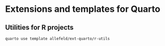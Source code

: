 # Extensions and templates for Quarto

## Utilities for R projects

```bash
quarto use template allefeld/ext-quarto/r-utils
```
